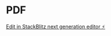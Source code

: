 # PDF

[Edit in StackBlitz next generation editor ⚡️](https://stackblitz.com/~/github.com/samsulampas/PDF)